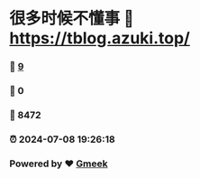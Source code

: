 # 很多时候不懂事 :link: https://tblog.azuki.top/ 
### :page_facing_up: [9](https://tblog.azuki.top//tag.html) 
### :speech_balloon: 0 
### :hibiscus: 8472 
### :alarm_clock: 2024-07-08 19:26:18 
### Powered by :heart: [Gmeek](https://github.com/Meekdai/Gmeek)
